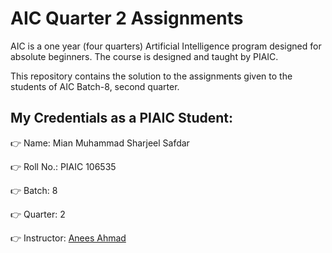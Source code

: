 # AIC Quarter 2 Assignments

AIC is a one year (four quarters) Artificial Intelligence program designed for
absolute beginners. The course is designed and taught by PIAIC.

This repository contains the solution to the assignments given to
the students of AIC Batch-8, second quarter.

## My Credentials as a PIAIC Student:

👉 Name: Mian Muhammad Sharjeel Safdar

👉 Roll No.: PIAIC 106535

👉 Batch: 8

👉 Quarter: 2

👉 Instructor: [Anees Ahmad](https://github.com/aneesahmed)
